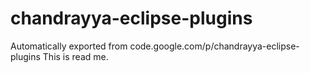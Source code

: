 # chandrayya-eclipse-plugins
Automatically exported from code.google.com/p/chandrayya-eclipse-plugins
This is read me.
